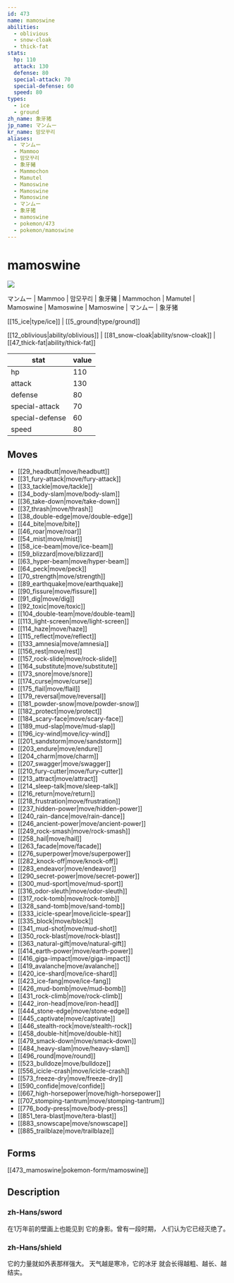 ```yaml
---
id: 473
name: mamoswine
abilities:
  - oblivious
  - snow-cloak
  - thick-fat
stats:
  hp: 110
  attack: 130
  defense: 80
  special-attack: 70
  special-defense: 60
  speed: 80
types:
  - ice
  - ground
zh_name: 象牙猪
jp_name: マンムー
kr_name: 맘모꾸리
aliases:
  - マンムー
  - Mammoo
  - 맘모꾸리
  - 象牙豬
  - Mammochon
  - Mamutel
  - Mamoswine
  - Mamoswine
  - Mamoswine
  - マンムー
  - 象牙猪
  - mamoswine
  - pokemon/473
  - pokemon/mamoswine
---
```

# mamoswine

![](https://raw.githubusercontent.com/PokeAPI/sprites/master/sprites/pokemon/473.png)

マンムー | Mammoo | 맘모꾸리 | 象牙豬 | Mammochon | Mamutel | Mamoswine | Mamoswine | Mamoswine | マンムー | 象牙猪

[[15_ice|type/ice]] | [[5_ground|type/ground]]

[[12_oblivious|ability/oblivious]] | [[81_snow-cloak|ability/snow-cloak]] | [[47_thick-fat|ability/thick-fat]]

|stat|value|
|---|---|
|hp|110|
|attack|130|
|defense|80|
|special-attack|70|
|special-defense|60|
|speed|80|


## Moves

- [[29_headbutt|move/headbutt]]
- [[31_fury-attack|move/fury-attack]]
- [[33_tackle|move/tackle]]
- [[34_body-slam|move/body-slam]]
- [[36_take-down|move/take-down]]
- [[37_thrash|move/thrash]]
- [[38_double-edge|move/double-edge]]
- [[44_bite|move/bite]]
- [[46_roar|move/roar]]
- [[54_mist|move/mist]]
- [[58_ice-beam|move/ice-beam]]
- [[59_blizzard|move/blizzard]]
- [[63_hyper-beam|move/hyper-beam]]
- [[64_peck|move/peck]]
- [[70_strength|move/strength]]
- [[89_earthquake|move/earthquake]]
- [[90_fissure|move/fissure]]
- [[91_dig|move/dig]]
- [[92_toxic|move/toxic]]
- [[104_double-team|move/double-team]]
- [[113_light-screen|move/light-screen]]
- [[114_haze|move/haze]]
- [[115_reflect|move/reflect]]
- [[133_amnesia|move/amnesia]]
- [[156_rest|move/rest]]
- [[157_rock-slide|move/rock-slide]]
- [[164_substitute|move/substitute]]
- [[173_snore|move/snore]]
- [[174_curse|move/curse]]
- [[175_flail|move/flail]]
- [[179_reversal|move/reversal]]
- [[181_powder-snow|move/powder-snow]]
- [[182_protect|move/protect]]
- [[184_scary-face|move/scary-face]]
- [[189_mud-slap|move/mud-slap]]
- [[196_icy-wind|move/icy-wind]]
- [[201_sandstorm|move/sandstorm]]
- [[203_endure|move/endure]]
- [[204_charm|move/charm]]
- [[207_swagger|move/swagger]]
- [[210_fury-cutter|move/fury-cutter]]
- [[213_attract|move/attract]]
- [[214_sleep-talk|move/sleep-talk]]
- [[216_return|move/return]]
- [[218_frustration|move/frustration]]
- [[237_hidden-power|move/hidden-power]]
- [[240_rain-dance|move/rain-dance]]
- [[246_ancient-power|move/ancient-power]]
- [[249_rock-smash|move/rock-smash]]
- [[258_hail|move/hail]]
- [[263_facade|move/facade]]
- [[276_superpower|move/superpower]]
- [[282_knock-off|move/knock-off]]
- [[283_endeavor|move/endeavor]]
- [[290_secret-power|move/secret-power]]
- [[300_mud-sport|move/mud-sport]]
- [[316_odor-sleuth|move/odor-sleuth]]
- [[317_rock-tomb|move/rock-tomb]]
- [[328_sand-tomb|move/sand-tomb]]
- [[333_icicle-spear|move/icicle-spear]]
- [[335_block|move/block]]
- [[341_mud-shot|move/mud-shot]]
- [[350_rock-blast|move/rock-blast]]
- [[363_natural-gift|move/natural-gift]]
- [[414_earth-power|move/earth-power]]
- [[416_giga-impact|move/giga-impact]]
- [[419_avalanche|move/avalanche]]
- [[420_ice-shard|move/ice-shard]]
- [[423_ice-fang|move/ice-fang]]
- [[426_mud-bomb|move/mud-bomb]]
- [[431_rock-climb|move/rock-climb]]
- [[442_iron-head|move/iron-head]]
- [[444_stone-edge|move/stone-edge]]
- [[445_captivate|move/captivate]]
- [[446_stealth-rock|move/stealth-rock]]
- [[458_double-hit|move/double-hit]]
- [[479_smack-down|move/smack-down]]
- [[484_heavy-slam|move/heavy-slam]]
- [[496_round|move/round]]
- [[523_bulldoze|move/bulldoze]]
- [[556_icicle-crash|move/icicle-crash]]
- [[573_freeze-dry|move/freeze-dry]]
- [[590_confide|move/confide]]
- [[667_high-horsepower|move/high-horsepower]]
- [[707_stomping-tantrum|move/stomping-tantrum]]
- [[776_body-press|move/body-press]]
- [[851_tera-blast|move/tera-blast]]
- [[883_snowscape|move/snowscape]]
- [[885_trailblaze|move/trailblaze]]

## Forms



[[473_mamoswine|pokemon-form/mamoswine]]

## Description

### zh-Hans/sword

在1万年前的壁画上也能见到
它的身影。曾有一段时期，
人们认为它已经灭绝了。

### zh-Hans/shield

它的力量就如外表那样强大。
天气越是寒冷，它的冰牙
就会长得越粗、越长、越结实。

